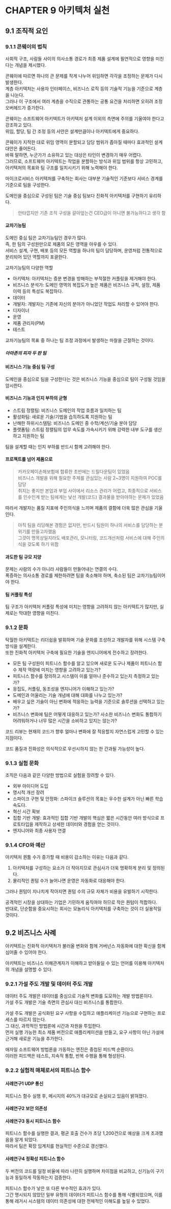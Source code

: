 # CHAPTER 9 아키텍처 실천

## 9.1 조직적 요인

### 9.1.1 콘웨이의 법칙

사회적 구조, 사람들 사이의 의사소통 경로가 최종 제품 설계에 필연적으로 영향을 미친다는 개념을 제시했다.  

콘웨이에 따르면 하나의 큰 문제를 작게 나누어 위임하면 각각을 조정하는 문제가 다시 발생한다.  
계층 아키텍처는 사용자 인터페이스, 비즈니스 로직 등의 기술적 기능을 기준으로 계층을 나눈다.  
그러나 이 구조에서 여러 계층을 수직으로 관통하는 공통 요건을 처리하면 오히려 조정 오버헤드가 증가한다.  

콘웨이는 소프트웨어 아키텍트가 아키텍처 설계 이외의 측면에 주의를 기울여야 한다고 강조하고 있다.  
위임, 할당, 팀 간 조정 등의 사안은 설계만큼이나 아키텍트에게 중요하다.  

콘웨이가 지적한 대로 위임 영역이 분할되고 담당 범위가 좁아질 때마다 효과적인 설계 대안은 줄어든다.  
바꿔 말하면, 누군가가 소유하고 있는 대상은 타인이 변경하기 매우 어렵다.  
그러므로, 소프트웨어 아키텍트는 작업을 분할하는 방식과 위임 범위를 항상 고민하고, 아키텍처의 목표와 팀 구조를 일치시키기 위해 노력해야 한다.  

마이크로서비스 아키텍처를 구축하는 회사는 대부분 기술적인 기준보다 서비스 경계를 기준으로 팀을 구성한다.  

도메인을 중심으로 구성된 팀은 기술 중심 팀보다 진화적 아키텍처를 구현하기 유리하다.  

> 안타깝지만 기존 조직 구성을 갈아엎는건 CEO급이 아니면 불가능하다고 생각 함  

#### 교차기능팀

도메인 중심 팀은 교차기능팀인 경우가 많다.  
즉, 한 팀의 구성원만으로 제품의 모든 영역을 아우를 수 있다.  
서비스 설계, 구현, 배포 등의 모든 역할을 하나의 팀이 담당하며, 운영처럼 전통적으로 분리되어 있던 역할까지 포괄한다.  

교차기능팀의 다양한 역할
- 아키텍처: 아키텍처는 증분 변경을 방해하는 부적절한 커플링을 제거해야 한다.  
- 비즈니스 분석가: 도메인 영역의 복잡도가 높은 제품은 비즈니스 규칙, 설정, 제품 이력 등의 특성도 복잡하다.  
- 데이터 
- 개발자: 개발자는 기존에 자신의 분야가 아니었던 작업도 처리할 수 있어야 한다.  
- 디자이너
- 운영
- 제품 관리자(PM)
- 테스트

교차기능팀의 목표 중 하나는 팀 조정 과정에서 발생하는 마찰을 근절하는 것이다.


##### 아마존의 피자 두 판 팀


#### 비즈니스 기능 중심 팀 구성

도메인을 중심으로 팀을 구성한다는 것은 비즈니스 기능을 중심으로 팀이 구성될 것임을 암시한다.  


#### 비즈니스 기능과 인지 부하의 균형

- 스트림 정렬팀: 비즈니스 도메인의 작업 흐름과 일치하는 팀
- 활성화팀: 새로운 기술/기법을 습득하도록 지원하는 팀
- 난해한 하위시스템팀: 비즈니스 도메인 중 수학/계산/기술 분야 담당
- 플랫폼팀: 스트림 정렬팀의 업무 속도를 가속시키기 위해 강력한 내부 도구를 생산하고 지원하는 팀  

팀을 설계할 때는 인지 부하를 반드시 함께 고려해야 한다.  


#### 프로젝트를 넘어 제품으로

> 카카오페이손해보험에 합류한 초반에는 드릴다운팀이 있었음  
> 비즈니스 개발을 위해 필요한 주제를 관심있는 사람 2~3명이 지원하여 POC를 담당  
> 취지는 좋지만 본업과 부업 사이에서 리소스 관리가 어렵고, 최종적으로 서비스를 인수인계 받는 팀에게는 낯선 개발(코드) 결과물을 받아야하는 문제가 있었음

따라서 개발자는 품질 지표에 주인의식을 느끼며 제품의 결함에 더욱 많은 관심을 기울인다.  

> 아직 팀을 리딩해본 경험은 없지만, 반드시 팀원이 하나의 서비스를 담당하는 분위기를 만들고자했음  
> 그것이 명목상일지라도 배포관리, 모니터링, 코드개선처럼 서비스에 대해 주인의식을 갖도록 하기 위함  


#### 과도한 팀 규모 지양

문제는 사람의 수가 아니라 사람들이 만들어내는 연결의 수다.  
폭증하는 의사소통 경로를 제한하려면 팀을 축소해야 하며, 축소된 팀은 교차기능팀이어야 한다.  


#### 팀 커플링 특성

팀 구조가 아키텍처 커플링 특성에 미치는 영향을 고려하지 않는 아키텍트가 많지만, 실제로는 막대한 영향을 미친다.  


### 9.1.2 문화

탁월한 아키텍트는 리더쉽을 발휘하며 기술 문화를 조성하고 개발자를 위해 시스템 구축 방식을 설계한다.  
또한 진화적 아키텍처 구축에 필요한 기술을 엔지니어에게 전수하고 장려한다.  

- 모든 팀 구성원이 피트니스 함수를 알고 있으며 새로운 도구나 제품이 피트니스 함수 제작 역량에 미치는 영향을 고려하고 있는가?  
- 피트니스 함수를 정의하고 시스템이 이를 얼마나 준수하고 있는지 측정하고 있는가?  
- 응집도, 커플링, 동조성을 엔지니어가 이해하고 있는가?
- 도메인과 어울리는 기술 개념에 대해 대화를 나누고 있는가?
- 배우고 싶은 기술이 아닌 변화에 적응하는 능력을 기준으로 솔루션을 선택하고 있는가?
- 비즈니스 변화에 팀은 어떻게 대응하고 있는가? 사소한 비즈니스 변화도 통합하기 어려워하거나 너무 많은 시간을 소비하고 있지는 않는가?

코드 리뷰는 현재의 코드가 향후 얼마나 변화에 잘 적응할지 자연스럽게 고민할 수 있는 지점이다.  

코드 품질과 진화성은 의식적으로 우선시하지 않는 한 간과될 가능성이 높다.  


### 9.1.3 실험 문화

조직은 다음과 같은 다양한 방법으로 실험을 장려할 수 있다.  
- 외부 아이디어 도입
- 명시적 개선 장려
- 스파이크 구현 및 안정화: 스파이크 솔루션의 목표는 우수한 설계가 아닌 빠른 학습 속도다.
- 혁신 시간 확보
- 집합 기반 개발: 효과적인 집합 기반 개발의 핵심은 짧은 시간동안 여러 방식으로 프로토타입을 제작하고 상세한 데이터와 경험을 얻는 것이다.
- 엔지니어와 최종 사용자 연결


### 9.1.4 CFO와 예산

아키텍처 퀀툼 수가 증가할 때 비용이 감소하는 이유는 다음과 같다.
1. 아키텍처를 구성하는 요소가 더 작아지므로 관심사가 더욱 명확하게 분리 및 정의된다.
2. 물리적인 퀀텀 수가 늘어나면 운영은 자동화로 대응해야 한다.

그러나 퀀텀이 지나치게 작아지면 퀀텀 수의 규모 자체가 비용을 유발하기 시작한다.  

공격적인 시장을 상대하는 기업은 기민하게 움직여야 하므로 작은 퀀텀이 적합하다.  
반대로, 단순함을 중요시하는 회사는 모놀리식 아키텍처를 구축하는 것이 더 실용적일 것이다.  


## 9.2 비즈니스 사례

아키텍트는 진화적 아키텍처가 불러올 변화와 함께 거버넌스 자동화에 대한 확신을 함께 심어줄 수 있어야 한다.  

아키텍트는 비즈니스 이해관계자가 이해하고 받아들일 수 있는 언어를 이용해 아키텍처의 개념을 설명할 수 있다.  


### 9.2.1 가설 주도 개발 및 데이터 주도 개발

데이터 주도 개발은 데이터를 중심으로 기술적 변화를 도모하는 개발 방법론이다.  
가설 주도 개발은 기술 측면의 관심사 대신 비즈니스를 통합한다.  

가설 주도 개발은 공식화된 요구 사항을 수집하고 애플리케이션 기능으로 구현하는 프로세스를 따르지 않는다.  
그 대신, 과학적인 방법론에 시간과 자원을 투입한다.  
먼저 실행 가능한 최소 제품 버전으로 애플리케이션을 만들고, 요구 사항이 아닌 가설에 근거해 새로운 기능을 추가한다.  

애자일 소프트웨어 방법론을 가동하는 엔진은 중첩된 피드백 순환이다.  
이러한 피드백은 테스트, 지속적 통합, 반복 수행을 통해 형성된다.  


### 9.2.2 실험적 매체로서의 피트니스 함수

#### 사례연구1 UDP 통신

피트니스 함수 실행 후, 메시지의 40%가 대규모로 손실되고 있음이 밝혀졌다.  

#### 사례연구2 보안 의존성

#### 사례연구3 동시 피트니스 함수

피트니스 함수를 실행한 결과, 평균 호출 건수가 초당 1,200건으로 예상을 크게 초과했음을 알게 되었다.  
따라서 팀은 확장 임계치를 현실적인 수준으로 갱신했다.  

#### 사례연구4 정확성 피트니스 함수

두 버전의 코드를 일정 비율에 따라 나란히 실행하며 차이점을 비교하고, 신기능이 구기능과 동일하게 작동하는지 검증한다.  

피트니스 함수가 낳은 또 다른 부수적인 효과가 있다.  
그간 명시되지 않았던 일부 유형의 데이터가 피트니스 함수를 통해 식별되었으며, 이를 통해 레거시 시스템의 데이터 의존성에 대한 전체적인 이해도를 높일 수 있었다.  

